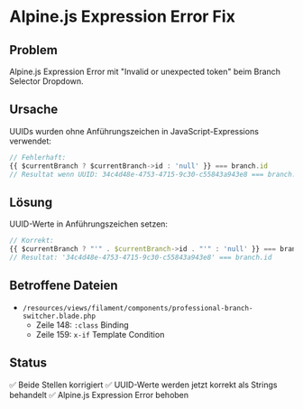 # Alpine.js Expression Error Fix

## Problem
Alpine.js Expression Error mit "Invalid or unexpected token" beim Branch Selector Dropdown.

## Ursache
UUIDs wurden ohne Anführungszeichen in JavaScript-Expressions verwendet:
```javascript
// Fehlerhaft:
{{ $currentBranch ? $currentBranch->id : 'null' }} === branch.id
// Resultat wenn UUID: 34c4d48e-4753-4715-9c30-c55843a943e8 === branch.id
```

## Lösung
UUID-Werte in Anführungszeichen setzen:
```javascript
// Korrekt:
{{ $currentBranch ? "'" . $currentBranch->id . "'" : 'null' }} === branch.id
// Resultat: '34c4d48e-4753-4715-9c30-c55843a943e8' === branch.id
```

## Betroffene Dateien
- `/resources/views/filament/components/professional-branch-switcher.blade.php`
  - Zeile 148: `:class` Binding
  - Zeile 159: `x-if` Template Condition

## Status
✅ Beide Stellen korrigiert
✅ UUID-Werte werden jetzt korrekt als Strings behandelt
✅ Alpine.js Expression Error behoben